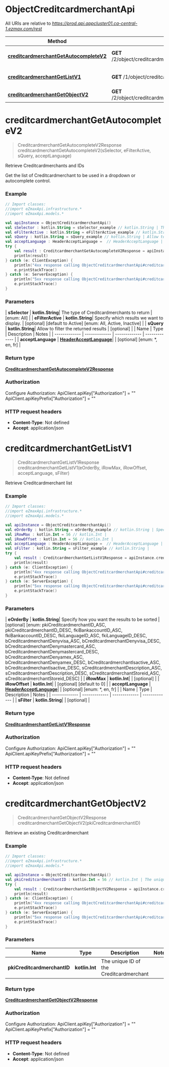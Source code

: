 # ObjectCreditcardmerchantApi

All URIs are relative to *https://prod.api.appcluster01.ca-central-1.ezmax.com/rest*

| Method | HTTP request | Description |
| ------------- | ------------- | ------------- |
| [**creditcardmerchantGetAutocompleteV2**](ObjectCreditcardmerchantApi.md#creditcardmerchantGetAutocompleteV2) | **GET** /2/object/creditcardmerchant/getAutocomplete/{sSelector} | Retrieve Creditcardmerchants and IDs |
| [**creditcardmerchantGetListV1**](ObjectCreditcardmerchantApi.md#creditcardmerchantGetListV1) | **GET** /1/object/creditcardmerchant/getList | Retrieve Creditcardmerchant list |
| [**creditcardmerchantGetObjectV2**](ObjectCreditcardmerchantApi.md#creditcardmerchantGetObjectV2) | **GET** /2/object/creditcardmerchant/{pkiCreditcardmerchantID} | Retrieve an existing Creditcardmerchant |


<a id="creditcardmerchantGetAutocompleteV2"></a>
# **creditcardmerchantGetAutocompleteV2**
> CreditcardmerchantGetAutocompleteV2Response creditcardmerchantGetAutocompleteV2(sSelector, eFilterActive, sQuery, acceptLanguage)

Retrieve Creditcardmerchants and IDs

Get the list of Creditcardmerchant to be used in a dropdown or autocomplete control.

### Example
```kotlin
// Import classes:
//import eZmaxApi.infrastructure.*
//import eZmaxApi.models.*

val apiInstance = ObjectCreditcardmerchantApi()
val sSelector : kotlin.String = sSelector_example // kotlin.String | The type of Creditcardmerchants to return
val eFilterActive : kotlin.String = eFilterActive_example // kotlin.String | Specify which results we want to display.
val sQuery : kotlin.String = sQuery_example // kotlin.String | Allow to filter the returned results
val acceptLanguage : HeaderAcceptLanguage =  // HeaderAcceptLanguage | 
try {
    val result : CreditcardmerchantGetAutocompleteV2Response = apiInstance.creditcardmerchantGetAutocompleteV2(sSelector, eFilterActive, sQuery, acceptLanguage)
    println(result)
} catch (e: ClientException) {
    println("4xx response calling ObjectCreditcardmerchantApi#creditcardmerchantGetAutocompleteV2")
    e.printStackTrace()
} catch (e: ServerException) {
    println("5xx response calling ObjectCreditcardmerchantApi#creditcardmerchantGetAutocompleteV2")
    e.printStackTrace()
}
```

### Parameters
| **sSelector** | **kotlin.String**| The type of Creditcardmerchants to return | [enum: All] |
| **eFilterActive** | **kotlin.String**| Specify which results we want to display. | [optional] [default to Active] [enum: All, Active, Inactive] |
| **sQuery** | **kotlin.String**| Allow to filter the returned results | [optional] |
| Name | Type | Description  | Notes |
| ------------- | ------------- | ------------- | ------------- |
| **acceptLanguage** | [**HeaderAcceptLanguage**](.md)|  | [optional] [enum: *, en, fr] |

### Return type

[**CreditcardmerchantGetAutocompleteV2Response**](CreditcardmerchantGetAutocompleteV2Response.md)

### Authorization


Configure Authorization:
    ApiClient.apiKey["Authorization"] = ""
    ApiClient.apiKeyPrefix["Authorization"] = ""

### HTTP request headers

 - **Content-Type**: Not defined
 - **Accept**: application/json

<a id="creditcardmerchantGetListV1"></a>
# **creditcardmerchantGetListV1**
> CreditcardmerchantGetListV1Response creditcardmerchantGetListV1(eOrderBy, iRowMax, iRowOffset, acceptLanguage, sFilter)

Retrieve Creditcardmerchant list



### Example
```kotlin
// Import classes:
//import eZmaxApi.infrastructure.*
//import eZmaxApi.models.*

val apiInstance = ObjectCreditcardmerchantApi()
val eOrderBy : kotlin.String = eOrderBy_example // kotlin.String | Specify how you want the results to be sorted
val iRowMax : kotlin.Int = 56 // kotlin.Int | 
val iRowOffset : kotlin.Int = 56 // kotlin.Int | 
val acceptLanguage : HeaderAcceptLanguage =  // HeaderAcceptLanguage | 
val sFilter : kotlin.String = sFilter_example // kotlin.String | 
try {
    val result : CreditcardmerchantGetListV1Response = apiInstance.creditcardmerchantGetListV1(eOrderBy, iRowMax, iRowOffset, acceptLanguage, sFilter)
    println(result)
} catch (e: ClientException) {
    println("4xx response calling ObjectCreditcardmerchantApi#creditcardmerchantGetListV1")
    e.printStackTrace()
} catch (e: ServerException) {
    println("5xx response calling ObjectCreditcardmerchantApi#creditcardmerchantGetListV1")
    e.printStackTrace()
}
```

### Parameters
| **eOrderBy** | **kotlin.String**| Specify how you want the results to be sorted | [optional] [enum: pkiCreditcardmerchantID_ASC, pkiCreditcardmerchantID_DESC, fkiBankaccountID_ASC, fkiBankaccountID_DESC, fkiLanguageID_ASC, fkiLanguageID_DESC, bCreditcardmerchantDenyvisa_ASC, bCreditcardmerchantDenyvisa_DESC, bCreditcardmerchantDenymastercard_ASC, bCreditcardmerchantDenymastercard_DESC, bCreditcardmerchantDenyamex_ASC, bCreditcardmerchantDenyamex_DESC, bCreditcardmerchantIsactive_ASC, bCreditcardmerchantIsactive_DESC, sCreditcardmerchantDescription_ASC, sCreditcardmerchantDescription_DESC, sCreditcardmerchantStoreid_ASC, sCreditcardmerchantStoreid_DESC] |
| **iRowMax** | **kotlin.Int**|  | [optional] |
| **iRowOffset** | **kotlin.Int**|  | [optional] [default to 0] |
| **acceptLanguage** | [**HeaderAcceptLanguage**](.md)|  | [optional] [enum: *, en, fr] |
| Name | Type | Description  | Notes |
| ------------- | ------------- | ------------- | ------------- |
| **sFilter** | **kotlin.String**|  | [optional] |

### Return type

[**CreditcardmerchantGetListV1Response**](CreditcardmerchantGetListV1Response.md)

### Authorization


Configure Authorization:
    ApiClient.apiKey["Authorization"] = ""
    ApiClient.apiKeyPrefix["Authorization"] = ""

### HTTP request headers

 - **Content-Type**: Not defined
 - **Accept**: application/json

<a id="creditcardmerchantGetObjectV2"></a>
# **creditcardmerchantGetObjectV2**
> CreditcardmerchantGetObjectV2Response creditcardmerchantGetObjectV2(pkiCreditcardmerchantID)

Retrieve an existing Creditcardmerchant



### Example
```kotlin
// Import classes:
//import eZmaxApi.infrastructure.*
//import eZmaxApi.models.*

val apiInstance = ObjectCreditcardmerchantApi()
val pkiCreditcardmerchantID : kotlin.Int = 56 // kotlin.Int | The unique ID of the Creditcardmerchant
try {
    val result : CreditcardmerchantGetObjectV2Response = apiInstance.creditcardmerchantGetObjectV2(pkiCreditcardmerchantID)
    println(result)
} catch (e: ClientException) {
    println("4xx response calling ObjectCreditcardmerchantApi#creditcardmerchantGetObjectV2")
    e.printStackTrace()
} catch (e: ServerException) {
    println("5xx response calling ObjectCreditcardmerchantApi#creditcardmerchantGetObjectV2")
    e.printStackTrace()
}
```

### Parameters
| Name | Type | Description  | Notes |
| ------------- | ------------- | ------------- | ------------- |
| **pkiCreditcardmerchantID** | **kotlin.Int**| The unique ID of the Creditcardmerchant | |

### Return type

[**CreditcardmerchantGetObjectV2Response**](CreditcardmerchantGetObjectV2Response.md)

### Authorization


Configure Authorization:
    ApiClient.apiKey["Authorization"] = ""
    ApiClient.apiKeyPrefix["Authorization"] = ""

### HTTP request headers

 - **Content-Type**: Not defined
 - **Accept**: application/json

